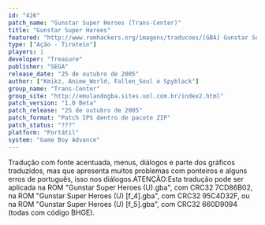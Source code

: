 ```yaml
---
id: "426"
patch_name: "Gunstar Super Heroes (Trans-Center)"
title: "Gunstar Super Heroes"
featured: "http://www.romhackers.org/imagens/traducoes/[GBA] Gunstar Super Heroes - Trans-Center - 1.png"
type: ["Ação - Tiroteio"]
players: 1
developer: "Treasure"
publisher: "SEGA"
release_date: "25 de outubro de 2005"
author: ["Kmikz, Anime_World, Fallen_Soul e Spyblack"]
group_name: "Trans-Center"
group_site: "http://emulandogba.sites.uol.com.br/index2.html"
patch_version: "1.0 Beta"
patch_release: "25 de outubro de 2005"
patch_format: "Patch IPS dentro de pacote ZIP"
patch_status: "???"
platform: "Portátil"
system: "Game Boy Advance"
---
```


Tradução com fonte acentuada, menus, diálogos e parte dos gráficos traduzidos, mas que apresenta muitos problemas com ponteiros e alguns erros de português, isso nos diálogos.ATENÇÃO:Esta tradução pode ser aplicada na ROM "Gunstar Super Heroes (U).gba", com CRC32 7CD86B02, na ROM "Gunstar Super Heroes (U) [f_4].gba", com CRC32 95C4D32F, ou na ROM "Gunstar Super Heroes (U) [f_5].gba", com CRC32 660D9094 (todas com código BHGE).
